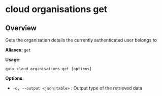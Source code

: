 # cloud organisations get

## Overview

Gets the organisation details the currently authenticated user belongs to

**Aliases:** `get`

**Usage:**

```
quix cloud organisations get [options]
```

**Options:**

- `-o, --output <json|table>` : Output type of the retrieved data

